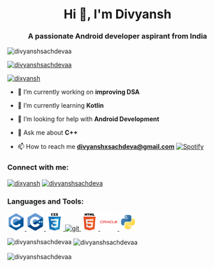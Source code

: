 <h1 align="center">Hi 👋, I'm Divyansh</h1>
<h3 align="center">A passionate Android developer aspirant from India</h3>

<p align="left"> <img src="https://komarev.com/ghpvc/?username=divyanshsachdevaa&label=Profile%20views&color=0e75b6&style=flat" alt="divyanshsachdevaa" /> </p>

<p align="left"> <a href="https://github.com/ryo-ma/github-profile-trophy"><img src="https://github-profile-trophy.vercel.app/?username=divyanshsachdevaa" alt="divyanshsachdevaa" /></a> </p>

<p align="left"> <a href="https://twitter.com/dixyansh" target="blank"><img src="https://img.shields.io/twitter/follow/dixyansh?logo=twitter&style=for-the-badge" alt="dixyansh" /></a> </p>

- 🔭 I’m currently working on **improving DSA**

- 🌱 I’m currently learning **Kotlin**

- 🤝 I’m looking for help with **Android Development**

- 💬 Ask me about **C++**

- 📫 How to reach me **divyanshxsachdeva@gmail.com**
[![Spotify](https://spotify-api-blond.vercel.app/api/spotify)](https://open.spotify.com/user/USER_NAME)

<h3 align="left">Connect with me:</h3>
<p align="left">
<a href="https://twitter.com/dixyansh" target="blank"><img align="center" src="https://raw.githubusercontent.com/rahuldkjain/github-profile-readme-generator/master/src/images/icons/Social/twitter.svg" alt="dixyansh" height="30" width="40" /></a>
<a href="https://www.leetcode.com/divyanshsachdeva" target="blank"><img align="center" src="https://raw.githubusercontent.com/rahuldkjain/github-profile-readme-generator/master/src/images/icons/Social/leet-code.svg" alt="divyanshsachdeva" height="30" width="40" /></a>
</p>

<h3 align="left">Languages and Tools:</h3>
<p align="left"> <a href="https://www.cprogramming.com/" target="_blank" rel="noreferrer"> <img src="https://raw.githubusercontent.com/devicons/devicon/master/icons/c/c-original.svg" alt="c" width="40" height="40"/> </a> <a href="https://www.w3schools.com/cpp/" target="_blank" rel="noreferrer"> <img src="https://raw.githubusercontent.com/devicons/devicon/master/icons/cplusplus/cplusplus-original.svg" alt="cplusplus" width="40" height="40"/> </a> <a href="https://www.w3schools.com/css/" target="_blank" rel="noreferrer"> <img src="https://raw.githubusercontent.com/devicons/devicon/master/icons/css3/css3-original-wordmark.svg" alt="css3" width="40" height="40"/> </a> <a href="https://git-scm.com/" target="_blank" rel="noreferrer"> <img src="https://www.vectorlogo.zone/logos/git-scm/git-scm-icon.svg" alt="git" width="40" height="40"/> </a> <a href="https://www.w3.org/html/" target="_blank" rel="noreferrer"> <img src="https://raw.githubusercontent.com/devicons/devicon/master/icons/html5/html5-original-wordmark.svg" alt="html5" width="40" height="40"/> </a> <a href="https://www.oracle.com/" target="_blank" rel="noreferrer"> <img src="https://raw.githubusercontent.com/devicons/devicon/master/icons/oracle/oracle-original.svg" alt="oracle" width="40" height="40"/> </a> <a href="https://www.python.org" target="_blank" rel="noreferrer"> <img src="https://raw.githubusercontent.com/devicons/devicon/master/icons/python/python-original.svg" alt="python" width="40" height="40"/> </a> </p>

<p><img align="left" src="https://github-readme-stats.vercel.app/api/top-langs?username=divyanshsachdevaa&show_icons=true&locale=en&layout=compact" alt="divyanshsachdevaa" /></p>

<p>&nbsp;<img align="center" src="https://github-readme-stats.vercel.app/api?username=divyanshsachdevaa&show_icons=true&locale=en" alt="divyanshsachdevaa" /></p>

<p><img align="center" src="https://github-readme-streak-stats.herokuapp.com/?user=divyanshsachdevaa&" alt="divyanshsachdevaa" /></p>
